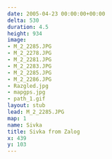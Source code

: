 ```yaml
---
date: 2005-04-23 00:00:00+00:00
delta: 530
duration: 4.5
height: 934
image:
- M_2_2285.JPG
- M_2_2278.JPG
- M_2_2281.JPG
- M_2_2283.JPG
- M_2_2285.JPG
- M_2_2286.JPG
- Razgled.jpg
- mapgps.jpg
- path_1.gif
layout: stub
lead: M_2_2285.JPG
map: 1
name: Sivka
title: Sivka from Zalog
x: 439
y: 103
---
```

